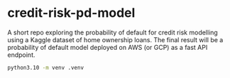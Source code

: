 # credit-risk-pd-model
A short repo exploring the probability of default for credit risk modelling using a Kaggle dataset of home ownership loans. The final result will be a probability of default model deployed on AWS (or GCP) as a fast API endpoint.


```Bash
python3.10 -m venv .venv


```